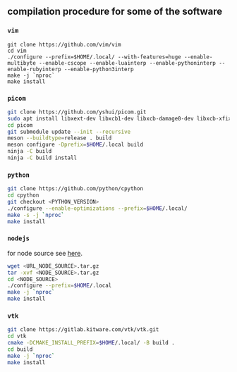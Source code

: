 ## compilation procedure for some of the software

<!--
i3
ln -s ~/.dotfiles/.config/i3/config ~/.config/i3/config
polybar
ln -s ~/.dotfiles/.config/polybar ~/.config
picom
ln -s $HOME/.dotfiles/.config/picom/picom.conf $HOME/.config/picom/picom.conf
-->


### `vim`
```shell
git clone https://github.com/vim/vim
cd vim
./configure --prefix=$HOME/.local/ --with-features=huge --enable-multibyte --enable-cscope --enable-luainterp --enable-pythoninterp --enable-rubyinterp --enable-python3interp
make -j `nproc`
make install
```

### `picom`
```sh
git clone https://github.com/yshui/picom.git
sudo apt install libxext-dev libxcb1-dev libxcb-damage0-dev libxcb-xfixes0-dev libxcb-shape0-dev libxcb-render-util0-dev libxcb-render0-dev libxcb-randr0-dev libxcb-composite0-dev libxcb-image0-dev libxcb-present-dev libxcb-xinerama0-dev libxcb-glx0-dev libpixman-1-dev libdbus-1-dev libconfig-dev libgl1-mesa-dev libpcre2-dev libpcre3-dev libevdev-dev uthash-dev libev-dev libx11-xcb-dev
cd picom
git submodule update --init --recursive
meson --buildtype=release . build
meson configure -Dprefix=$HOME/.local build
ninja -C build
ninja -C build install
```

### `python`
```sh
git clone https://github.com/python/cpython
cd cpython
git checkout <PYTHON_VERSION>
./configure --enable-optimizations --prefix=$HOME/.local/
make -s -j `nproc`
make install
```

### `nodejs`
for node source see [here](https://nodejs.org/en/download/).

```sh
wget <URL_NODE_SOURCE>.tar.gz
tar -xvf <NODE_SOURCE>.tar.gz
cd <NODE_SOURCE>
./configure --prefix=$HOME/.local
make -j `nproc`
make install
```

### `vtk`

```sh
git clone https://gitlab.kitware.com/vtk/vtk.git
cd vtk
cmake -DCMAKE_INSTALL_PREFIX=$HOME/.local/ -B build .
cd build
make -j `nproc`
make install
```
